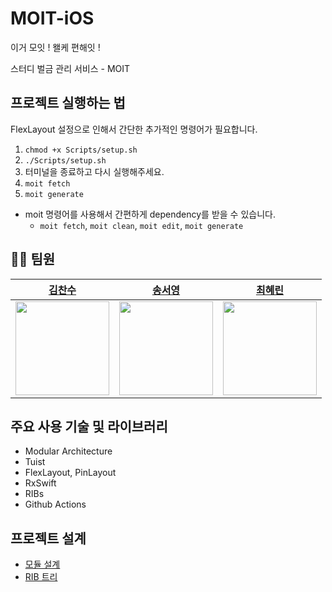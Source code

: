 # MOIT-iOS
이거 모잇 ! 왤케 편해잇 !

스터디 벌금 관리 서비스 - MOIT


## 프로젝트 실행하는 법
FlexLayout 설정으로 인해서 간단한 추가적인 명령어가 필요합니다.
1. `chmod +x Scripts/setup.sh`
2. `./Scripts/setup.sh`
3. 터미널을 종료하고 다시 실행해주세요.
4. `moit fetch`
5. `moit generate`

- moit 명령어를 사용해서 간편하게 dependency를 받을 수 있습니다. 
    - `moit fetch`, `moit clean`, `moit edit`, `moit generate`


## 👩‍💻 팀원

|[김찬수](https://github.com/chansooo)|[송서영](https://github.com/SongSeoYoung)|[최혜린](https://github.com/hope1053)|
|:-:|:-:|:-:|
|<image width="150" src="https://avatars.githubusercontent.com/u/89574881?v=4"/>|<image width="150" src="https://avatars.githubusercontent.com/u/42825223?v=4"/>|<image width="150" src="https://avatars.githubusercontent.com/u/22907483?v=4"/>|


## 주요 사용 기술 및 라이브러리
- Modular Architecture
- Tuist
- FlexLayout, PinLayout
- RxSwift
- RIBs
- Github Actions

## 프로젝트 설계
- [모듈 설계](https://ios-chansoo.tistory.com/8)
- [RIB 트리](https://www.figma.com/file/qKR79KE6aUGMRrDiM0EjSa/%EC%A0%84%EC%9E%90%EA%B5%B0%EB%8B%A8-RIB-%ED%8A%B8%EB%A6%AC?type=whiteboard&node-id=0%3A1&t=f6SRVp0En6k0BvzN-1)
